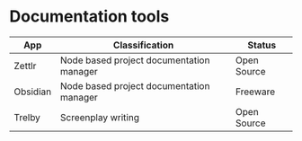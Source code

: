 # Documentation tools

| App      | Classification                           | Status      |
| -------- | ---------------------------------------- | ----------- |
| Zettlr   | Node based project documentation manager | Open Source |
| Obsidian | Node based project documentation manager | Freeware    |
| Trelby   | Screenplay writing                       | Open Source |
